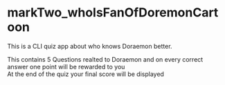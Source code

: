 # markTwo_whoIsFanOfDoremonCartoon
This is a CLI quiz app about who knows Doraemon better. 

This contains 5 Questions realted to Doraemon and on every correct answer one point will be rewarded to you  
At the end of the quiz your final score will be displayed
